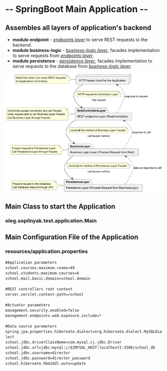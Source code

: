 # -- SpringBoot Main Application --

## Assembles all layers of application's backend

* **module endpoint** - *<ins>endpoints layer</ins>* to serve REST requests to the backend.
* **module business-logic** - *<ins>business-logic layer</ins>*, facades implementation to serve requests from *<ins>endpoints layer</ins>*.
* **module persistence** - *<ins>persistence layer</ins>*, facades implementation to serve requests to the database from *<ins>business-logic layer</ins>*.

![Application Layers Package Diagram](diagrams/Application%20Layers%20Package%20Diagram.png "Application Layers Diagram")

## Main Class to start the Application
### oleg.sopilnyak.test.application.Main
## Main Configuration File of the Application
### resources/application.properties
`#Application parameters`<br>
`school.courses.maximum.rooms=49`<br>
`school.students.maximum.courses=6`<br>
`school.mail.basic.domain=school.domain`<br>
<br>
`#REST controllers root context`<br>
`server.servlet.context-path=/school`<br>
<br>
`#Actuator parameters`<br>
`management.security.enabled=false`<br>
`management.endpoints.web.exposure.include=*`<br>
<br>
`#Data source parameters`<br>
`spring.jpa.properties.hibernate.dialect=org.hibernate.dialect.MySQLDialect`<br>
`school.jdbc.driverClassName=com.mysql.cj.jdbc.Driver`<br>
`school.jdbc.url=jdbc:mysql://${MYSQL_HOST:localhost}:3306/school_db`<br>
`school.jdbc.username=director`<br>
`school.jdbc.password=director_password`<br>
`school.hibernate.hbm2ddl.auto=update`<br>
